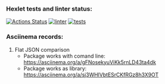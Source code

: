 ### Hexlet tests and linter status:
[![Actions Status](https://github.com/Andrey-Volkovitskiy/python-project-50/workflows/hexlet-check/badge.svg)](https://github.com/Andrey-Volkovitskiy/python-project-50/actions)   [![linter](https://github.com/Andrey-Volkovitskiy/python-project-50/actions/workflows/linter.yml/badge.svg)](https://github.com/Andrey-Volkovitskiy/python-project-50/actions/workflows/linter.yml)   [![tests](https://github.com/Andrey-Volkovitskiy/python-project-50/actions/workflows/tests.yml/badge.svg)](https://github.com/Andrey-Volkovitskiy/python-project-50/actions/workflows/tests.yml)

### Asciinema records:
1. Flat JSON comparison
    - Package works with comand line: https://asciinema.org/a/gFNosekyuViKk5rnLD43ta4dk
    - Package works as library: https://asciinema.org/a/sj3WHIVbtESrCKfRGz8h3X9OT
